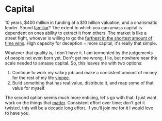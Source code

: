# Capital

10 years, $400 million in funding at a $10 billion valuation, and a charismatic leader.  Sound [familiar](https://www.wikiwand.com/en/Theranos)? The extent to which you can amass capital is dependent on ones ability to extract it from others.  The market is like a street fight, whoever is willing to go the [furthest in the shortest amount of time wins](https://www.youtube.com/watch?v=zvN0YbcPw_A).  High capacity for deception = more capital, it's really that simple.  

Whatever that quality is, I don't have it.  I am tormented by the judgements of people not even born yet.  Don't get me wrong, I lie, but nowhere near the scale needed to amasse capital.  So, this leaves me with two options: 

1. Continue to work my salary job and make a consistent amount of money for the rest of my life [yippee](https://www.visualcapitalist.com/purchasing-power-of-the-u-s-dollar-over-time/).
2. Build something that has real value, distribute it, and reap some of that value for myself.  

The second option seems much more enticing, let's go with that. I just want work on the things that [matter](/blog/Replicator).  Consistent effort over time; don't get it twisted, this will be a decade long effort.  If you'll join me for it I would love to have you.  
